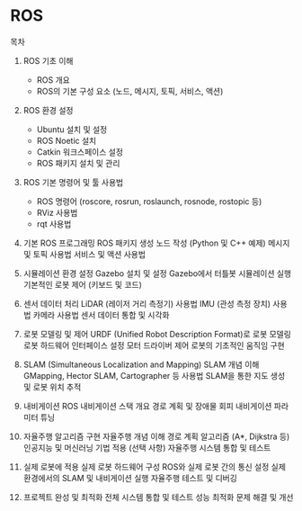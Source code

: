 # ROS
 목차
1. ROS 기초 이해
    - ROS 개요
    - ROS의 기본 구성 요소 (노드, 메시지, 토픽, 서비스, 액션)

2. ROS 환경 설정
    - Ubuntu 설치 및 설정
    - ROS Noetic 설치
    - Catkin 워크스페이스 설정
    - ROS 패키지 설치 및 관리

3. ROS 기본 명령어 및 툴 사용법
    - ROS 명령어 (roscore, rosrun, roslaunch, rosnode, rostopic 등)
    - RViz 사용법
    - rqt 사용법

4. 기본 ROS 프로그래밍
    ROS 패키지 생성
    노드 작성 (Python 및 C++ 예제)
    메시지 및 토픽 사용법
    서비스 및 액션 사용법

5. 시뮬레이션 환경 설정
    Gazebo 설치 및 설정
    Gazebo에서 터틀봇 시뮬레이션 실행
    기본적인 로봇 제어 (키보드 및 코드)

6. 센서 데이터 처리
    LiDAR (레이저 거리 측정기) 사용법
    IMU (관성 측정 장치) 사용법
    카메라 사용법
    센서 데이터 통합 및 시각화

7. 로봇 모델링 및 제어
    URDF (Unified Robot Description Format)로 로봇 모델링
    로봇 하드웨어 인터페이스 설정
    모터 드라이버 제어
    로봇의 기초적인 움직임 구현

8. SLAM (Simultaneous Localization and Mapping)
    SLAM 개념 이해
    GMapping, Hector SLAM, Cartographer 등 사용법
    SLAM을 통한 지도 생성 및 로봇 위치 추적

9. 내비게이션
    ROS 내비게이션 스택 개요
    경로 계획 및 장애물 회피
    내비게이션 파라미터 튜닝

10. 자율주행 알고리즘 구현
    자율주행 개념 이해
    경로 계획 알고리즘 (A*, Dijkstra 등)
    인공지능 및 머신러닝 기법 적용 (선택 사항)
    자율주행 시스템 통합 및 테스트

11. 실제 로봇에 적용
    실제 로봇 하드웨어 구성
    ROS와 실제 로봇 간의 통신 설정
    실제 환경에서의 SLAM 및 내비게이션 실행
    자율주행 테스트 및 디버깅

12. 프로젝트 완성 및 최적화
    전체 시스템 통합 및 테스트
    성능 최적화
    문제 해결 및 개선